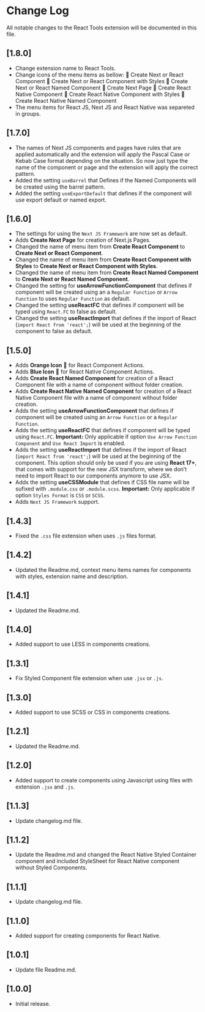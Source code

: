 # Change Log

All notable changes to the React Tools extension will be documented in this file.

## [1.8.0]

- Change extension name to React Tools.
- Change icons of the menu items as bellow:
  🧩 Create Next or React Component
  🧩 Create Next or React Component with Styles
  🧩 Create Next or React Named Component
  📑 Create Next Page
  📱 Create React Native Component
  📱 Create React Native Component with Styles
  📱 Create React Native Named Component
- The menu items for React JS, Next JS and React Native was separeted in groups.

## [1.7.0]

- The names of Next JS components and pages have rules that are applied automatically and the extension will apply the Pascal Case or Kebab Case format depending on the situation. So now just type the name of the component or page and the extension will apply the correct pattern.
- Added the setting `useBarrel` that Defines if the Named Components will be created using the barrel pattern.
- Added the setting `useExportDefault` that defines if the component will use export default or named export.

## [1.6.0]

- The settings for using the `Next JS Framework` are now set as default.
- Adds **Create Next Page** for creation of Next.js Pages.
- Changed the name of menu item from **Create React Component** to **Create Next or React Component**.
- Changed the name of menu item from **Create React Component with Styles** to **Create Next or React Component with Styles**.
- Changed the name of menu item from **Create React Named Component** to **Create Next or React Named Component**.
- Changed the setting for **useArrowFunctionComponent** that defines if component will be created using an a `Regular Function` or `Arrow Function` to uses `Regular Function` as default.
- Changed the setting **useReactFC** that defines if component will be typed using `React.FC` to false as default.
- Changed the setting **useReactImport** that defines if the import of React (`import React from 'react';`) will be used at the beginning of the component to false as default.

## [1.5.0]

- Adds **Orange Icon** 🔶 for React Component Actions.
- Adds **Blue Icon** 🔷 for React Native Component Actions.
- Adds **Create React Named Component** for creation of a React Component file with a name of component without folder creation.
- Adds **Create React Native Named Component** for creation of a React Native Component file with a name of component without folder creation.
- Adds the setting **useArrowFunctionComponent** that defines if component will be created using an `Arrow Function` or a `Regular Function`.
- Adds the setting **useReactFC** that defines if component will be typed using `React.FC`. **Important:** Only applicable if option `Use Arrow Function Component` and `Use React Import` is enabled.
- Adds the setting **useReactImport** that defines if the import of React (`import React from 'react';`) will be used at the beginning of the component. This option should only be used if you are using **React 17+**, that comes with support for the new JSX transform, where we don’t need to import React to our components anymore to use JSX.
- Adds the setting **useCSSModule** that defines if CSS file name will be sufixed with `.module.css` or `.module.scss`. **Important:** Only applicable if option `Styles Format` is `CSS` or `SCSS`.
- Adds `Next JS Framework` support.

## [1.4.3]

- Fixed the `.css` file extension when uses `.js` files format.

## [1.4.2]

- Updated the Readme.md, context menu items names for components with styles, extension name and description.

## [1.4.1]

- Updated the Readme.md.

## [1.4.0]

- Added support to use LESS in components creations.

## [1.3.1]

- Fix Styled Component file extension when use `.jsx` or `.js`.

## [1.3.0]

- Added support to use SCSS or CSS in components creations.

## [1.2.1]

- Updated the Readme.md.

## [1.2.0]

- Added support to create components using Javascript using files with extension `.jsx` and `.js`.

## [1.1.3]

- Update changelog.md file.

## [1.1.2]

- Update the Readme.md and changed the React Native Styled Container component and included StyleSheet for React Native component without Styled Components.

## [1.1.1]

- Update changelog.md file.

## [1.1.0]

- Added support for creating components for React Native.

## [1.0.1]

- Update file Readme.md.

## [1.0.0]

- Initial release.
